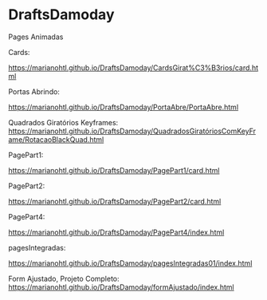 # DraftsDamoday

Pages Animadas

Cards:

https://marianohtl.github.io/DraftsDamoday/CardsGirat%C3%B3rios/card.html

Portas Abrindo:

https://marianohtl.github.io/DraftsDamoday/PortaAbre/PortaAbre.html

Quadrados Giratórios Keyframes:
https://marianohtl.github.io/DraftsDamoday/QuadradosGiratóriosComKeyFrame/RotacaoBlackQuad.html

PagePart1:

https://marianohtl.github.io/DraftsDamoday/PagePart1/card.html


PagePart2:

https://marianohtl.github.io/DraftsDamoday/PagePart2/card.html


PagePart4:

https://marianohtl.github.io/DraftsDamoday/PagePart4/index.html


pagesIntegradas:

https://marianohtl.github.io/DraftsDamoday/pagesIntegradas01/index.html

Form Ajustado, Projeto Completo:
https://marianohtl.github.io/DraftsDamoday/formAjustado/index.html




